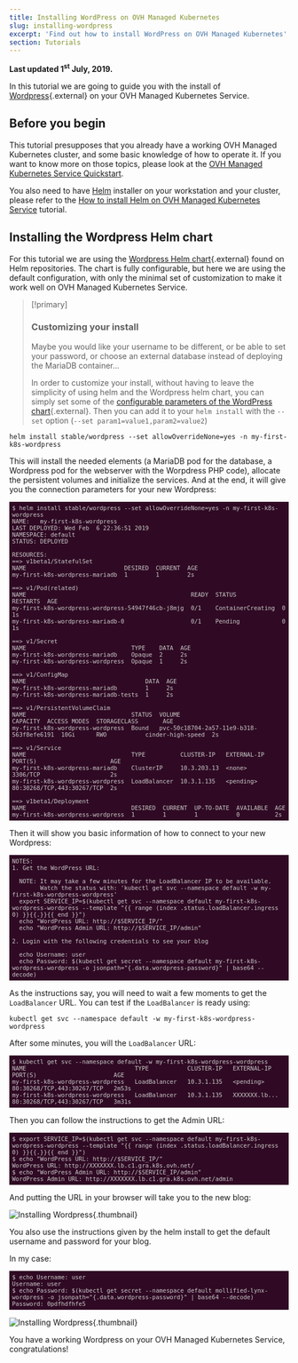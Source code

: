 ```yaml
---
title: Installing WordPress on OVH Managed Kubernetes
slug: installing-wordpress
excerpt: 'Find out how to install WordPress on OVH Managed Kubernetes'
section: Tutorials
---
```


**Last updated 1<sup>st</sup> July, 2019.**

<style>
 pre {
     font-size: 14px;
 }
 pre.console {
   background-color: #300A24; 
   color: #ccc;
   font-family: monospace;
   padding: 5px;
   margin-bottom: 5px;
 }
 pre.console code {
   border: solid 0px transparent;
   font-family: monospace !important;
   font-size: 0.75em;
   color: #ccc;
 }
 .small {
     font-size: 0.75em;
 }
</style>

In this tutorial we are going to guide you with the install of [Wordpress](https://wordpress.org/){.external} on your OVH Managed Kubernetes Service.

## Before you begin

This tutorial presupposes that you already have a working OVH Managed Kubernetes cluster, and some basic knowledge of how to operate it. If you want to know more on those topics, please look at the [OVH Managed Kubernetes Service Quickstart](../deploying-hello-world/).

You also need to have [Helm](https://docs.helm.sh/) installer on your workstation and your cluster, please refer to the [How to install Helm on OVH Managed Kubernetes Service](../installing-helm/) tutorial.


## Installing the Wordpress Helm chart

For this tutorial we are using the [Wordpress Helm chart](https://github.com/helm/charts/tree/master/stable/wordpress){.external} found on Helm repositories.
The chart is fully configurable, but here we are using the default configuration, with only the minimal set of customization to make it work well on OVH Managed Kubernetes Service.


> [!primary]
> ### Customizing your install
> 
> Maybe you would like your username to be different, or be able to set your password, or choose an external database instead of deploying the MariaDB container... 
>
> In order to customize your install, without having to leave the simplicity of using helm and the Wordpress helm chart, you can simply set some of the [configurable parameters of the WordPress chart](https://github.com/helm/charts/tree/master/stable/wordpress#configuration){.external}. Then you can add it to your `helm install` with the `--set` option (`--set param1=value1,param2=value2`)
>

```
helm install stable/wordpress --set allowOverrideNone=yes -n my-first-k8s-wordpress
```

This will install the needed elements (a MariaDB pod for the database, a Wordpress pod for the webserver with the Worpdress PHP code),
allocate the persistent volumes and initialize the services. And at the end, it will give you the connection parameters for your new Wordpress:


<pre class="console"><code>$ helm install stable/wordpress --set allowOverrideNone=yes -n my-first-k8s-wordpress
NAME:   my-first-k8s-wordpress
LAST DEPLOYED: Wed Feb  6 22:36:51 2019
NAMESPACE: default
STATUS: DEPLOYED

RESOURCES:
==> v1beta1/StatefulSet
NAME                            DESIRED  CURRENT  AGE
my-first-k8s-wordpress-mariadb  1        1        2s

==> v1/Pod(related)
NAME                                               READY  STATUS             RESTARTS  AGE
my-first-k8s-wordpress-wordpress-54947f46cb-j8mjg  0/1    ContainerCreating  0         1s
my-first-k8s-wordpress-mariadb-0                   0/1    Pending            0         1s

==> v1/Secret
NAME                              TYPE    DATA  AGE
my-first-k8s-wordpress-mariadb    Opaque  2     2s
my-first-k8s-wordpress-wordpress  Opaque  1     2s

==> v1/ConfigMap
NAME                                  DATA  AGE
my-first-k8s-wordpress-mariadb        1     2s
my-first-k8s-wordpress-mariadb-tests  1     2s

==> v1/PersistentVolumeClaim
NAME                              STATUS  VOLUME                                    CAPACITY  ACCESS MODES  STORAGECLASS       AGE
my-first-k8s-wordpress-wordpress  Bound   pvc-50c18704-2a57-11e9-b318-563f8efe6191  10Gi      RWO           cinder-high-speed  2s

==> v1/Service
NAME                              TYPE          CLUSTER-IP   EXTERNAL-IP  PORT(S)                     AGE
my-first-k8s-wordpress-mariadb    ClusterIP     10.3.203.13  &lt;none>       3306/TCP                    2s
my-first-k8s-wordpress-wordpress  LoadBalancer  10.3.1.135   &lt;pending>    80:30268/TCP,443:30267/TCP  2s

==> v1beta1/Deployment
NAME                              DESIRED  CURRENT  UP-TO-DATE  AVAILABLE  AGE
my-first-k8s-wordpress-wordpress  1        1        1           0          2s
</code></pre>

Then it will show you basic information of how to connect to your new Wordpress:

<pre class="console"><code>NOTES:
1. Get the WordPress URL:

  NOTE: It may take a few minutes for the LoadBalancer IP to be available.
        Watch the status with: 'kubectl get svc --namespace default -w my-first-k8s-wordpress-wordpress'
  export SERVICE_IP=$(kubectl get svc --namespace default my-first-k8s-wordpress-wordpress --template "{{ range (index .status.loadBalancer.ingress 0) }}{{.}}{{ end }}")
  echo "WordPress URL: http://$SERVICE_IP/"
  echo "WordPress Admin URL: http://$SERVICE_IP/admin"

2. Login with the following credentials to see your blog

  echo Username: user
  echo Password: $(kubectl get secret --namespace default my-first-k8s-wordpress-wordpress -o jsonpath="{.data.wordpress-password}" | base64 --decode)
</code></pre>

As the instructions say, you will need to wait a few moments to get the `LoadBalancer` URL. 
You can test if the `LoadBalancer` is ready using:

```
kubectl get svc --namespace default -w my-first-k8s-wordpress-wordpress
```


After some minutes, you will the `LoadBalancer` URL:


<pre class="console"><code>$ kubectl get svc --namespace default -w my-first-k8s-wordpress-wordpress
NAME                               TYPE           CLUSTER-IP   EXTERNAL-IP   PORT(S)                      AGE
my-first-k8s-wordpress-wordpress   LoadBalancer   10.3.1.135   &lt;pending>     80:30268/TCP,443:30267/TCP   2m53s
my-first-k8s-wordpress-wordpress   LoadBalancer   10.3.1.135   XXXXXXX.lb...   80:30268/TCP,443:30267/TCP   3m31s
</code></pre>

Then you can follow the instructions to get the Admin URL:

<pre class="console"><code>$ export SERVICE_IP=$(kubectl get svc --namespace default my-first-k8s-wordpress-wordpress --template "{{ range (index .status.loadBalancer.ingress 0) }}{{.}}{{ end }}")
$ echo "WordPress URL: http://$SERVICE_IP/"
WordPress URL: http://XXXXXXX.lb.c1.gra.k8s.ovh.net/
$ echo "WordPress Admin URL: http://$SERVICE_IP/admin"
WordPress Admin URL: http://XXXXXXX.lb.c1.gra.k8s.ovh.net/admin
</code></pre>

And putting the URL in your browser will take you to the new blog:

![Installing Wordpress](images/installing-wordpress-01.jpg){.thumbnail}

You also use the instructions given by the helm install to get the default username and password for your blog.

In my case:

<pre class="console"><code>$ echo Username: user
Username: user
$ echo Password: $(kubectl get secret --namespace default mollified-lynx-wordpress -o jsonpath="{.data.wordpress-password}" | base64 --decode)
Password: 0pdfhdfhfe5
</code></pre>

![Installing Wordpress](images/installing-wordpress-02.jpg){.thumbnail}


You have a working Wordpress on your OVH Managed Kubernetes Service, congratulations!


